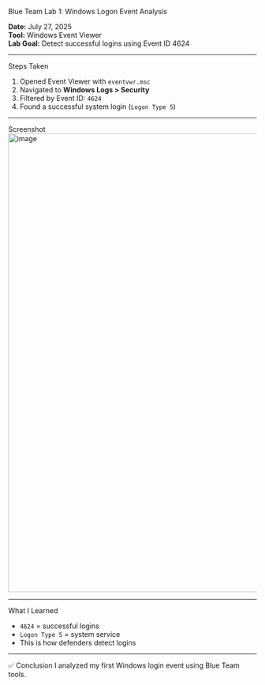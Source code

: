  Blue Team Lab 1: Windows Logon Event Analysis

**Date:** July 27, 2025  
**Tool:** Windows Event Viewer  
**Lab Goal:** Detect successful logins using Event ID 4624

---

 Steps Taken
1. Opened Event Viewer with `eventvwr.msc`
2. Navigated to **Windows Logs > Security**
3. Filtered by Event ID: `4624`
4. Found a successful system login (`Logon Type 5`)

---

 Screenshot
<img width="1837" height="930" alt="image" src="https://github.com/user-attachments/assets/1cdd0288-d50a-42ba-99d7-3b6ac9f44c79" />

---

 What I Learned
- `4624` = successful logins
- `Logon Type 5` = system service
- This is how defenders detect logins

---

✅ Conclusion
I analyzed my first Windows login event using Blue Team tools.
